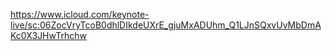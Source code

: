 https://www.icloud.com/keynote-live/sc:06ZocVryTcoB0dhlDIkdeUXrE_gjuMxADUhm_Q1LJnSQxvUvMbDmAKc0X3JHwTrhchw
